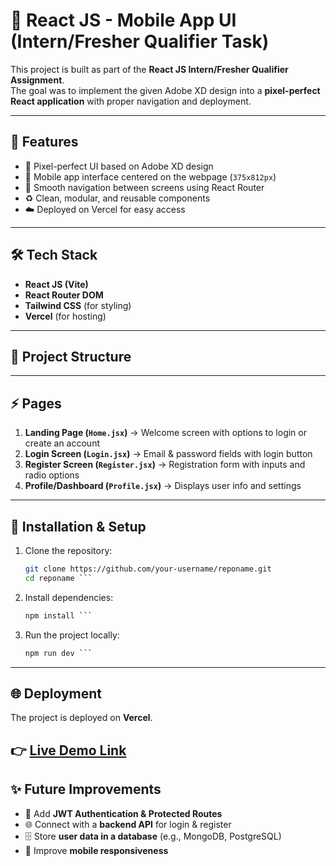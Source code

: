 # 📱 React JS - Mobile App UI (Intern/Fresher Qualifier Task)

This project is built as part of the **React JS Intern/Fresher Qualifier Assignment**.  
The goal was to implement the given Adobe XD design into a **pixel-perfect React application** with proper navigation and deployment.

---

## 🚀 Features
- 🎨 Pixel-perfect UI based on Adobe XD design  
- 📱 Mobile app interface centered on the webpage (`375x812px`)  
- 🔀 Smooth navigation between screens using React Router  
- ♻️ Clean, modular, and reusable components  
- ☁️ Deployed on Vercel for easy access  

---

## 🛠️ Tech Stack
- **React JS (Vite)**
- **React Router DOM**
- **Tailwind CSS** (for styling)
- **Vercel** (for hosting)

---

## 📂 Project Structure
---

## ⚡ Pages
1. **Landing Page (`Home.jsx`)** → Welcome screen with options to login or create an account  
2. **Login Screen (`Login.jsx`)** → Email & password fields with login button  
3. **Register Screen (`Register.jsx`)** → Registration form with inputs and radio options  
4. **Profile/Dashboard (`Profile.jsx`)** → Displays user info and settings  

---

## 🔧 Installation & Setup

1. Clone the repository:
   ```bash
   git clone https://github.com/your-username/reponame.git
   cd reponame ```
2. Install dependencies:
   ```bash
   npm install ```
3. Run the project locally:
   ``` bash
   npm run dev ```

---

## 🌐 Deployment
The project is deployed on **Vercel**.  

👉 **[Live Demo Link](https://authentication-web-app-lovat.vercel.app/)**
---
## ✨ Future Improvements
- 🔑 Add **JWT Authentication & Protected Routes**
- 🌐 Connect with a **backend API** for login & register
- 🗄️ Store **user data in a database** (e.g., MongoDB, PostgreSQL)
- 📱 Improve **mobile responsiveness**
